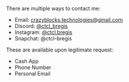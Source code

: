 There are multiple ways to contact me:

- Email: [crazyblocks.technologies@gmail.com](mailto:crazyblocks.technologies@gmail.com)
- Discord: [@ctcl_bregis](https://discord.com/users/410599005735878667)
- Instagram: [@ctcl.bregis](https://instagram.com/ctcl.bregis/)
- Snapchat: @ctcl-bregis

These are available upon legitimate request:

- Cash App
- Phone Number
- Personal Email

